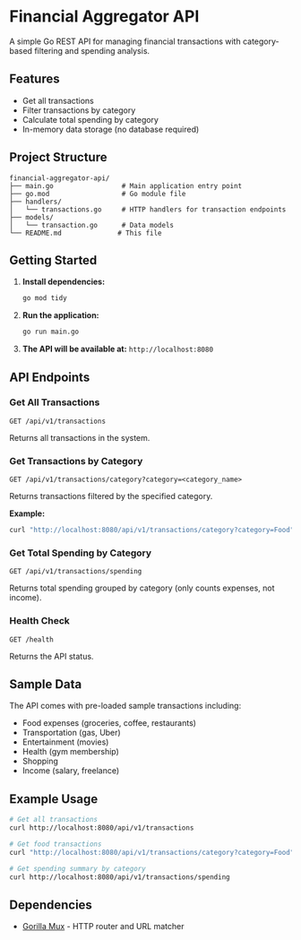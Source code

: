 # Financial Aggregator API

A simple Go REST API for managing financial transactions with category-based filtering and spending analysis.

## Features

- Get all transactions
- Filter transactions by category
- Calculate total spending by category
- In-memory data storage (no database required)

## Project Structure

```
financial-aggregator-api/
├── main.go                 # Main application entry point
├── go.mod                  # Go module file
├── handlers/
│   └── transactions.go     # HTTP handlers for transaction endpoints
├── models/
│   └── transaction.go      # Data models
└── README.md              # This file
```

## Getting Started

1. **Install dependencies:**
   ```bash
   go mod tidy
   ```

2. **Run the application:**
   ```bash
   go run main.go
   ```

3. **The API will be available at:** `http://localhost:8080`

## API Endpoints

### Get All Transactions
```
GET /api/v1/transactions
```
Returns all transactions in the system.

### Get Transactions by Category
```
GET /api/v1/transactions/category?category=<category_name>
```
Returns transactions filtered by the specified category.

**Example:**
```bash
curl "http://localhost:8080/api/v1/transactions/category?category=Food"
```

### Get Total Spending by Category
```
GET /api/v1/transactions/spending
```
Returns total spending grouped by category (only counts expenses, not income).

### Health Check
```
GET /health
```
Returns the API status.

## Sample Data

The API comes with pre-loaded sample transactions including:
- Food expenses (groceries, coffee, restaurants)
- Transportation (gas, Uber)
- Entertainment (movies)
- Health (gym membership)
- Shopping
- Income (salary, freelance)

## Example Usage

```bash
# Get all transactions
curl http://localhost:8080/api/v1/transactions

# Get food transactions
curl "http://localhost:8080/api/v1/transactions/category?category=Food"

# Get spending summary by category
curl http://localhost:8080/api/v1/transactions/spending
```

## Dependencies

- [Gorilla Mux](https://github.com/gorilla/mux) - HTTP router and URL matcher

